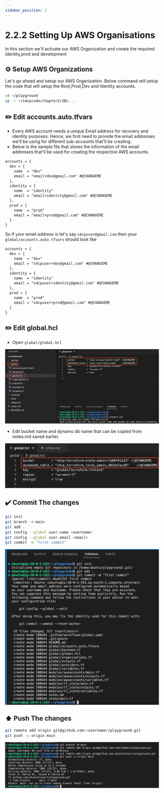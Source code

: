 ```yaml
---
sidebar_position: 2
---
```


# 2.2.2 Setting Up AWS Organisations

In this section we'll activate our AWS Organization and create the required identity,prod and development 

## ⚙️ Setup AWS Organizations

Let's go ahead and setup our AWS Organization. Below command will setup the code that will setup the Root,Prod,Dev and Identity accounts.

```bash
cd ~/playground
cp -r ~/s4cpcode/chapter2/2B/. .
```

## ✏️ Edit accounts.auto.tfvars

- Every AWS account needs a unique Email address for recovery and identity purposes. Hence, we first need to provide the email addresses we'll be using for different sub-accounts that'll be creating.
- Below is the sample file that stores the information of the email addresses that'll be used for creating the respective AWS accounts.

```hcl title="global/accounts.auto.tfvars"
accounts = {
  dev = {
    name  = "dev"
    email = "email+dev@gmail.com" #@CHANGEME
  },
  identity = {
    name  = "identity"
    email = "email+identity@gmail.com" #@CHANGEME
  },
  prod = {
    name  = "prod"
    email = "email+prod@gmail.com" #@CHANGEME
  }
}
```

So if your email address is let's say `s4cpuser@gmail.com` then your `global/accounts.auto.tfvars` should look like

```hcl title="global/accounts.auto.tfvars"
accounts = {
  dev = {
    name  = "dev"
    email = "s4cpuser+dev@gmail.com" #@CHANGEME
  },
  identity = {
    name  = "identity"
    email = "s4cpuser+identity@gmail.com" #@CHANGEME
  },
  prod = {
    name  = "prod"
    email = "s4cpuser+prod@gmail.com" #@CHANGEME
  }
}
```


## ✏️ Edit global.hcl

- Open `global/global.hcl`

![](img/2B_1.png)

- Edit bucket name and dynamo db name that can be copied from notes.md saved earlier.

![](img/2B_2.png)

## ✔️ Commit The changes

```bash
git init
git branch -m main
git add .
git config --global user.name <username>
git config --global user.email <email>
git commit -m "first commit"
```

![](img/2B_3.png)

## ⬆️ Push The changes

```bash
git remote add origin git@github.com:<username>/playground.git
git push -u origin main
```

![](img/2B_4.png)
